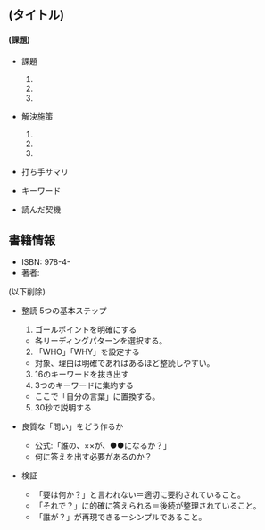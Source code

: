 ## (タイトル)  

#### (課題)  

+ 課題  

  1.  
  2.  
  3.  

+ 解決施策  

  1.  
  2.  
  3.  

+ 打ち手サマリ 

+ キーワード 

+ 読んだ契機  


## 書籍情報  

+ ISBN: 978-4-  
+ 著者:  


(以下削除) 

+ 整読 5つの基本ステップ 
  1. ゴールポイントを明確にする 
    - 各リーディングパターンを選択する。 
  2. 「WHO」「WHY」を設定する 
    - 対象、理由は明確であればあるほど整読しやすい。 
  3. 16のキーワードを抜き出す 
  4. 3つのキーワードに集約する 
    - ここで「自分の言葉」に置換する。 
  5. 30秒で説明する 

+ 良質な「問い」をどう作るか 
  - 公式:「誰の、××が、●●になるか？」  
  - 何に答えを出す必要があるのか？ 

+ 検証 
  - 「要は何か？」と言われない＝適切に要約されていること。 
  - 「それで？」に的確に答えられる＝後続が整理されていること。 
  - 「誰が？」が再現できる＝シンプルであること。


